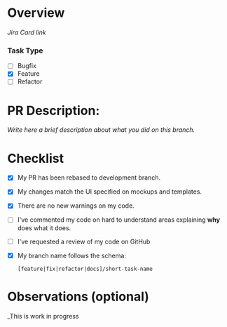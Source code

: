 # Overview

_Jira Card link_

### Task Type

- [ ] Bugfix
- [x] Feature
- [ ] Refactor

# PR Description:

_Write here a brief description about what you did on this branch._

# Checklist

- [x] My PR has been rebased to development branch.
- [x] My changes match the UI specified on mockups and templates.
- [x] There are no new warnings on my code.
- [ ] I've commented my code on hard to understand areas explaining **why** does what it does.
- [ ] I've requested a review of my code on GitHub
- [x] My branch name follows the schema:
  
  `[feature|fix|refactor|docs]/short-task-name`

# Observations (optional)
_This is work in progress
